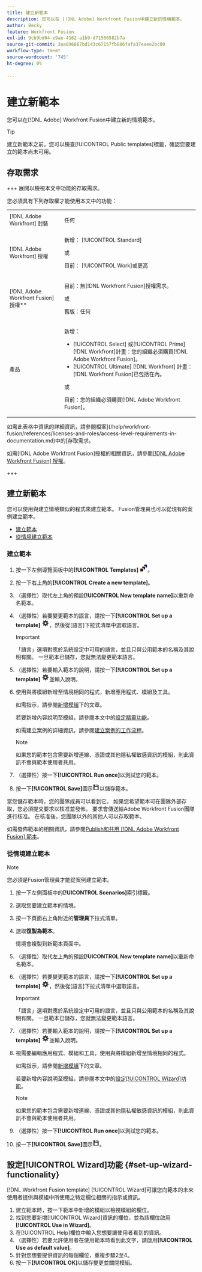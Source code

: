 ```yaml
---
title: 建立新範本
description: 您可以在 [!DNL Adobe] Workfront Fusion中建立新的情境範本。
author: Becky
feature: Workfront Fusion
exl-id: 9cb9bd04-e9ae-4162-a1b9-d71566582b7a
source-git-commit: 3aa896867bd143c67157fb886fafa37eaee2bc00
workflow-type: tm+mt
source-wordcount: '745'
ht-degree: 0%

---
```


# 建立新範本

您可以在[!DNL Adobe] Workfront Fusion中建立新的情境範本。

>[!TIP]
>
>建立新範本之前，您可以檢查[!UICONTROL Public templates]標籤，確認您要建立的範本尚未可用。

## 存取需求

+++ 展開以檢視本文中功能的存取需求。

您必須具有下列存取權才能使用本文中的功能：

<table style="table-layout:auto">
 <col> 
 <col> 
 <tbody> 
  <tr> 
   <td role="rowheader">[!DNL Adobe Workfront] 封裝</td> 
   <td> <p>任何</p> </td> 
  </tr> 
  <tr data-mc-conditions=""> 
   <td role="rowheader">[!DNL Adobe Workfront] 授權</td> 
   <td> <p>新增： [!UICONTROL Standard]</p><p>或</p><p>目前： [!UICONTROL Work]或更高</p> </td> 
  </tr> 
  <tr> 
   <td role="rowheader">[!DNL Adobe Workfront Fusion] 授權**</td> 
   <td>
   <p>目前：無[!DNL Workfront Fusion]授權需求。</p>
   <p>或</p>
   <p>舊版：任何 </p>
   </td> 
  </tr> 
  <tr> 
   <td role="rowheader">產品</td> 
   <td>
   <p>新增：</p> <ul><li>[!UICONTROL Select] 或[!UICONTROL Prime] [!DNL Workfront]計畫：您的組織必須購買[!DNL Adobe Workfront Fusion]。</li><li>[!UICONTROL Ultimate] [!DNL Workfront] 計畫： [!DNL Workfront Fusion]已包括在內。</li></ul>
   <p>或</p>
   <p>目前：您的組織必須購買[!DNL Adobe Workfront Fusion]。</p>
   </td> 
  </tr>
 </tbody> 
</table>

如需此表格中資訊的詳細資訊，請參閱檔案](/help/workfront-fusion/references/licenses-and-roles/access-level-requirements-in-documentation.md)中的[存取需求。

如需[!DNL Adobe Workfront Fusion]授權的相關資訊，請參閱[[!DNL Adobe Workfront Fusion] 授權](/help/workfront-fusion/set-up-and-manage-workfront-fusion/licensing-operations-overview/license-automation-vs-integration.md)。

+++

## 建立新範本

您可以使用與建立情境類似的程式來建立範本。 Fusion管理員也可以從現有的案例建立範本。

* [建立範本](#build-a-template)
* [從情境建立範本](#create-a-template-from-a-scenario)

### 建立範本

1. 按一下左側導覽面板中的&#x200B;**[!UICONTROL Templates]** ![範本圖示](assets/templates-icon.png)。
1. 按一下右上角的&#x200B;**[!UICONTROL Create a new template]**。
1. （選擇性）取代左上角的預設&#x200B;**[!UICONTROL New template name]**&#x200B;以重新命名範本。
1. （選擇性）若要變更範本的語言，請按一下&#x200B;**[!UICONTROL Set up a template]** ![案例設定圖示](assets/scenario-settings-icon.png)，然後從[語言]下拉式清單中選取語言。

   >[!IMPORTANT]
   >
   >「語言」選項對應於系統設定中可用的語言，並且只與公用範本的名稱及其說明有關。 一旦範本已儲存，您就無法變更範本語言。

1. （選擇性）若要輸入範本的說明，請按一下&#x200B;**[!UICONTROL Set up a template]** ![案例設定圖示](assets/scenario-settings-icon.png)並輸入說明。
1. 使用與將模組新增至情境相同的程式，新增應用程式、模組及工具。

   如需指示，請參閱[新增模組](/help/workfront-fusion/create-scenarios/add-modules/add-modules-toc.md)下的文章。

   若要新增內容說明至模組，請參閱本文中的[設定精靈功能](#set-up-wizard-functionality)。

   如需建立案例的詳細資訊，請參閱[建立案例的工作流程](/help/workfront-fusion/create-scenarios/plan-a-scenario/create-a-scenario-workflow.md)。

   >[!NOTE]
   >
   >如果您的範本包含需要新增連線、憑證或其他隱私權敏感資訊的模組，則此資訊不會與範本使用者共用。

1. （選擇性）按一下&#x200B;**[!UICONTROL Run once]**&#x200B;以測試您的範本。
1. 按一下&#x200B;**[!UICONTROL Save]**&#x200B;圖示![儲存圖示](assets/save-icon.png)以儲存範本。

當您儲存範本時，您的團隊成員可以看到它。 如果您希望範本可在團隊外部存取，您必須提交要求以核准並發佈。 要求會傳送給Adobe Workfront Fusion團隊進行核准。 在核准後，您團隊以外的其他人可以存取範本。

如需發佈範本的相關資訊，請參閱[Publish和共用 [!DNL Adobe Workfront Fusion] 範本](/help/workfront-fusion/create-and-manage-templates/publish-and-share-fusion-templates.md)。

### 從情境建立範本

>[!NOTE]
>
>您必須是Fusion管理員才能從案例建立範本。

1. 按一下左側面板中的&#x200B;**[!UICONTROL Scenarios]**&#x200B;索引標籤。
1. 選取您要建立範本的情境。
1. 按一下頁面右上角附近的&#x200B;**管理員**&#x200B;下拉式清單。
1. 選取&#x200B;**復製為範本**。

   情境會複製到新範本頁面中。
1. （選擇性）取代左上角的預設&#x200B;**[!UICONTROL New template name]**&#x200B;以重新命名範本。
1. （選擇性）若要變更範本的語言，請按一下&#x200B;**[!UICONTROL Set up a template]** ![案例設定圖示](assets/scenario-settings-icon.png)，然後從[語言]下拉式清單中選取語言。

   >[!IMPORTANT]
   >
   >「語言」選項對應於系統設定中可用的語言，並且只與公用範本的名稱及其說明有關。 一旦範本已儲存，您就無法變更範本語言。

1. （選擇性）若要輸入範本的說明，請按一下&#x200B;**[!UICONTROL Set up a template]** ![案例設定圖示](assets/scenario-settings-icon.png)並輸入說明。
1. 視需要編輯應用程式、模組和工具，使用與將模組新增至情境相同的程式。

   如需指示，請參閱[新增模組](/help/workfront-fusion/create-scenarios/add-modules/add-modules-toc.md)下的文章。

   若要新增內容說明至模組，請參閱本文中的[設定[!UICONTROL Wizard]功能](#set-up-wizard-functionality)。

   >[!NOTE]
   >
   >如果您的範本包含需要新增連線、憑證或其他隱私權敏感資訊的模組，則此資訊不會與範本使用者共用。

1. （選擇性）按一下&#x200B;**[!UICONTROL Run once]**&#x200B;以測試您的範本。
1. 按一下&#x200B;**[!UICONTROL Save]**&#x200B;圖示![儲存圖示](assets/save-icon.png)。

## 設定[!UICONTROL Wizard]功能 {#set-up-wizard-functionality}

[!DNL Workfront Fusion template] [!UICONTROL Wizard]可讓您向範本的未來使用者提供與模組中所使用之特定欄位相關的指示或資訊。

1. 建立範本時，按一下範本中新增的模組以檢視模組的欄位。
1. 找到您要新增[!UICONTROL Wizard]資訊的欄位，並為該欄位啟用&#x200B;**[!UICONTROL Use in Wizard]**。
1. 在[!UICONTROL Help]欄位中輸入您想要讓使用者看到的資訊。
1. （選擇性）若要允許使用者在使用範本時看到此文字，請啟用&#x200B;**[!UICONTROL Use as default value]**。
1. 針對您想要提供資訊的每個欄位，重複步驟2至4。
1. 按一下&#x200B;**[!UICONTROL OK]**&#x200B;以儲存變更並關閉模組。
